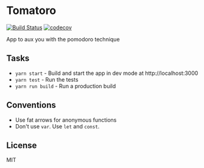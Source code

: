 # Tomatoro

[![Build Status](https://travis-ci.org/tonymtz/tomatoro.svg?branch=master)](https://travis-ci.org/tonymtz/tomatoro)
[![codecov](https://codecov.io/gh/tonymtz/tomatoro/branch/master/graph/badge.svg)](https://codecov.io/gh/tonymtz/tomatoro)

App to aux you with the pomodoro technique

## Tasks

* `yarn start` - Build and start the app in dev mode at http://localhost:3000
* `yarn test` - Run the tests
* `yarn run build` - Run a production build

## Conventions

* Use fat arrows for anonymous functions
* Don't use `var`. Use `let` and `const`.

## License

MIT
